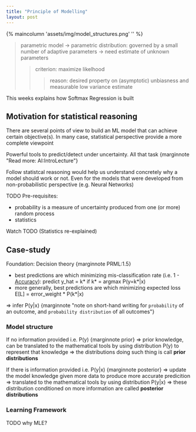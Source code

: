 ```yaml
---
title: "Principle of Modelling"
layout: post
---
```

{% maincolumn 'assets/img/model_structures.png' '' %}

> parametric model -> parametric distribution: governed by a small number of adaptive parameters -> need estimate of unknown parameters
> > criterion: maximize likelhood
> > > reason: desired property on (asymptotic) unbiasness and measurable low variance estimate

This weeks explains how Softmax Regression is built
## Motivation for statistical reasoning
There are several points of view to build an ML model that can achieve certain objective(s). In many case, statistical perspective provide a more complete viewpoint 

Powerful tools to predict/detect under uncertainty. All that task {marginnote "Read more: AI:IntroLecture"}

Follow statistcal reasoning would help us understand concretely why a model should work or not. Even for the models that were developed from non-probabilistic perspective (e.g. Neural Networks)

TODO Pre-requisites: 
- probability is a measure of uncertainty produced from one (or more) random process
- statistics

Watch TODO (Statistics re-explained)

## Case-study

Foundation: Decision theory {marginnote PRML:1.5}
* best predictions are which minimizing mis-classification rate (i.e. 1 - [Accuracy](ref-to-last-week)): predict y_hat = k* if k* = argmax P(y=k*|x)
* more generally, best predictions are which minimizing expected loss E[L] = error_weight * P(k*|x)

=> infer P(y|x) {marginnote "note on short-hand writing for `probability` of an outcome, and `probability distribution` of all outcomes"}

### Model structure

If no information provided i.e. P(y) {marginnote prior} =>  prior knowledge,  can be translated to the mathematical tools by using distribution P(y) to represent that knowledge => the distributions doing such thing is call **prior distributions**

If there is information provided i.e. P(y|x) {marginnote posterior} => update the model knowledge given more data to produce more accurate predicition => translated to the mathematical tools by using distribution P(y|x) => these distribution conditioned on more information are called **posterior distributions**

### Learning Framework

TODO why MLE?